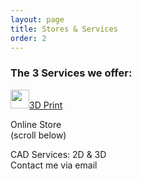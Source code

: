 ```yaml
---
layout: page
title: Stores & Services
order: 2
---
```


### The 3 Services we offer:

<div class="grid">
<div class="col-1-3">
  <a href="https://www.3dhubs.com/den-haag/hubs/dymensional/3dprint" class="hubs-btn-red"><img src="https://www.3dhubs.com/sites/default/files/logo-heart-white-gradient-30px.png?hubid=31829" width="30px"><span>3D Print</span></a>
</div>


<div class="col-2-3">
<p>Online Store <br> (scroll below)</p>
</div>

<div class="col-3-3">
<p>CAD Services: 2D & 3D <br> Contact me via email</p>
</div>

</div>


<div id="my-store-6571045"></div>
<div>
<script type="text/javascript" src="http://app.ecwid.com/script.js?6571045" charset="utf-8"></script><script type="text/javascript"> xProductBrowser("categoriesPerRow=3","views=grid(3,3) list(10) table(20)","categoryView=grid","searchView=list","id=my-store-6571045");</script>
</div>
